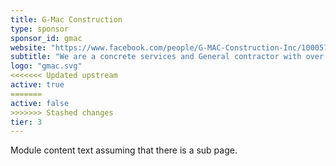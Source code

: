 ```yaml
---
title: G-Mac Construction
type: sponsor
sponsor_id: gmac
website: "https://www.facebook.com/people/G-MAC-Construction-Inc/100057261498064/"
subtitle: "We are a concrete services and General contractor with over 35 years experience!"
logo: "gmac.svg"
<<<<<<< Updated upstream
active: true
=======
active: false
>>>>>>> Stashed changes
tier: 3
---
```

Module content text assuming that there is a sub page.